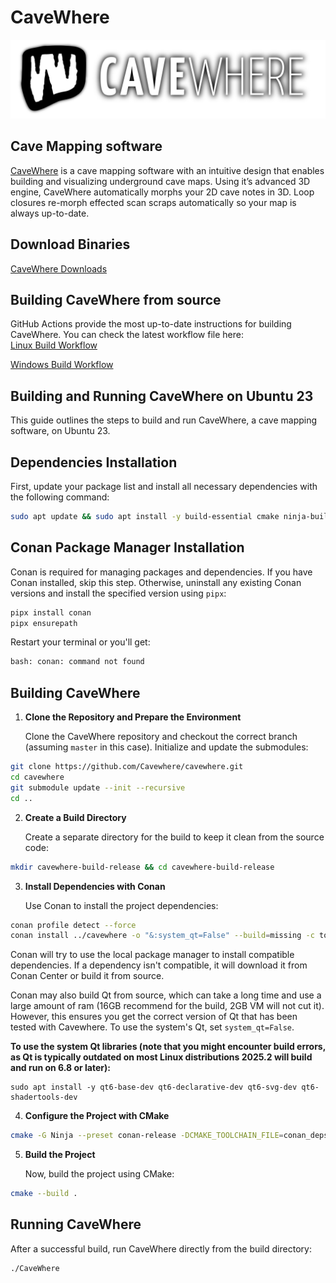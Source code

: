 # CaveWhere

![CaveWhere Logo](cavewhere_about.png)

## Cave Mapping software

[CaveWhere](https://cavewhere.com) is a cave mapping software with an intuitive design that enables building and visualizing underground cave maps.
Using it’s advanced 3D engine, CaveWhere automatically morphs your 2D cave notes in 3D.
Loop closures re-morph effected scan scraps automatically so your map is always up-to-date.

## Download Binaries

[CaveWhere Downloads](https://cavewhere.com/downloads/)

## Building CaveWhere from source


GitHub Actions provide the most up-to-date instructions for building CaveWhere. 
You can check the latest workflow file here:  
[Linux Build Workflow](https://github.com/cavewhere/CaveWhere/blob/master/.github/workflows/build-linux.yml)

[Windows Build Workflow](https://github.com/cavewhere/CaveWhere/blob/master/.github/workflows/build-windows.yml)

## Building and Running CaveWhere on Ubuntu 23

This guide outlines the steps to build and run CaveWhere, a cave mapping software, on Ubuntu 23.

## Dependencies Installation

First, update your package list and install all necessary dependencies with the following command:

```bash
sudo apt update && sudo apt install -y build-essential cmake ninja-build pipx liblocale-po-perl git
```

## Conan Package Manager Installation

Conan is required for managing packages and dependencies. If you have Conan installed, skip this step. Otherwise, uninstall any existing Conan versions and install the specified version using `pipx`:

```bash
pipx install conan
pipx ensurepath
```

Restart your terminal or you'll get:

```bash
bash: conan: command not found
```

## Building CaveWhere

1. **Clone the Repository and Prepare the Environment**

   Clone the CaveWhere repository and checkout the correct branch (assuming `master` in this case). Initialize and update the submodules:

```bash
git clone https://github.com/Cavewhere/cavewhere.git
cd cavewhere
git submodule update --init --recursive
cd ..
```

2. **Create a Build Directory**

   Create a separate directory for the build to keep it clean from the source code:

```bash
mkdir cavewhere-build-release && cd cavewhere-build-release
```

3. **Install Dependencies with Conan**

   Use Conan to install the project dependencies:

```bash
conan profile detect --force
conan install ../cavewhere -o "&:system_qt=False" --build=missing -c tools.system.package_manager:mode=install -c tools.system.package_manager:sudo=True -of conan_deps
```
        
   Conan will try to use the local package manager to install compatible dependencies. If a dependency isn't compatible, it will download it from Conan Center or build it from source.

   Conan may also build Qt from source, which can take a long time and use a large amount of ram (16GB recommend for the build, 2GB VM will not cut it). However, this ensures you get the correct version of Qt that has been tested with Cavewhere. To use the system's Qt, set ```system_qt=False```.

   **To use the system Qt libraries (note that you might encounter build errors, as Qt is typically outdated on most Linux distributions 2025.2 will build and run on 6.8 or later):**

```
sudo apt install -y qt6-base-dev qt6-declarative-dev qt6-svg-dev qt6-shadertools-dev
 ```
    
4. **Configure the Project with CMake**

```bash
cmake -G Ninja --preset conan-release -DCMAKE_TOOLCHAIN_FILE=conan_deps/conan_toolchain.cmake -S ../cavewhere -B .
```

5. **Build the Project**

   Now, build the project using CMake:

```bash
cmake --build .
```

## Running CaveWhere

After a successful build, run CaveWhere directly from the build directory:

```bash
./CaveWhere
```



